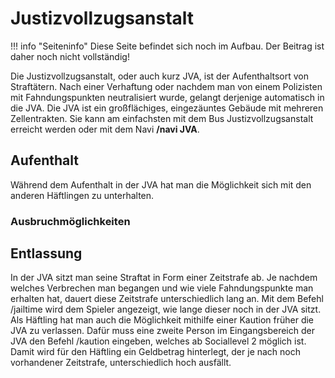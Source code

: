# Justizvollzugsanstalt
!!! info "Seiteninfo"
      Diese Seite befindet sich noch im Aufbau. Der Beitrag ist daher noch nicht vollständig!

Die Justizvollzugsanstalt, oder auch kurz JVA, ist der Aufenthaltsort von Straftätern. Nach einer Verhaftung oder nachdem man von einem Polizisten mit Fahndungspunkten neutralisiert wurde, gelangt derjenige automatisch in die JVA. Die JVA ist ein großflächiges, eingezäuntes Gebäude mit mehreren Zellentrakten. Sie kann am einfachsten mit dem Bus Justizvollzugsanstalt erreicht werden oder mit dem Navi **/navi JVA**.

## Aufenthalt
Während dem Aufenthalt in der JVA hat man die Möglichkeit sich mit den anderen Häftlingen zu unterhalten.

### Ausbruchmöglichkeiten

## Entlassung

In der JVA sitzt man seine Straftat in Form einer Zeitstrafe ab. Je nachdem welches Verbrechen man begangen und wie viele Fahndungspunkte man erhalten hat, dauert diese Zeitstrafe unterschiedlich lang an. Mit dem Befehl /jailtime wird dem Spieler angezeigt, wie lange dieser noch in der JVA sitzt.
Als Häftling hat man auch die Möglichkeit mithilfe einer Kaution früher die JVA zu verlassen. Dafür muss eine zweite Person im Eingangsbereich der JVA den Befehl /kaution eingeben, welches ab Sociallevel 2 möglich ist. Damit wird für den Häftling ein Geldbetrag hinterlegt, der je nach noch vorhandener Zeitstrafe, unterschiedlich hoch ausfällt.
